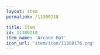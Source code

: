 ```yaml
---
layout: item
permalink: /11300218

title: Item
id: 11300218
item_name: 'Arcane Hat'
icon_url: 'item/icon/11300176.png'
---
```

